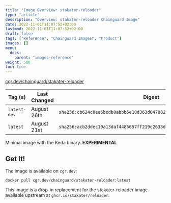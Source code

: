 ```yaml
---
title: "Image Overview: stakater-reloader"
type: "article"
description: "Overview: stakater-reloader Chainguard Image"
date: 2022-11-01T11:07:52+02:00
lastmod: 2022-11-01T11:07:52+02:00
draft: false
tags: ["Reference", "Chainguard Images", "Product"]
images: []
menu:
  docs:
    parent: "images-reference"
weight: 500
toc: true
---
```


[cgr.dev/chainguard/stakater-reloader](https://github.com/chainguard-images/images/tree/main/images/stakater-reloader)

| Tag (s)       | Last Changed | Digest                                                                    |
|---------------|--------------|---------------------------------------------------------------------------|
|  `latest-dev` | August 26th  | `sha256:cb624c0ee6bcdb0abbb5e18d363d04708257260ce48d8f3403ea50df2958ed17` |
|  `latest`     | August 21st  | `sha256:acb2ddec19a13daf4485657ff219c2633d6dd4a0fe195a2ae03c87207f5e5f7f` |



Minimal image with the Keda binary. **EXPERIMENTAL**

## Get It!

The image is available on `cgr.dev`:

```
docker pull cgr.dev/chainguard/stakater-reloader:latest
```

This image is a drop-in replacement for the stakater-reloader image available upstream at `ghcr.io/stakater/reloader`.

